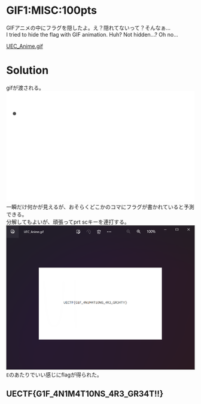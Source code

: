 # GIF1:MISC:100pts
GIFアニメの中にフラグを隠したよ。え？隠れてないって？そんなぁ…  
I tried to hide the flag with GIF animation. Huh? Not hidden...? Oh no...  

[UEC_Anime.gif](UEC_Anime.gif)  

# Solution
gifが渡される。  
![UEC_Anime.gif](UEC_Anime.gif)  
一瞬だけ何かが見えるが、おそらくどこかのコマにフラグが書かれていると予測できる。  
分解してもよいが、頑張ってprt scキーを連打する。  
![prt_sc.png](images/prt_sc.png)  
`E`のあたりでいい感じにflagが得られた。  

## UECTF{G1F_4N1M4T10NS_4R3_GR34T!!}